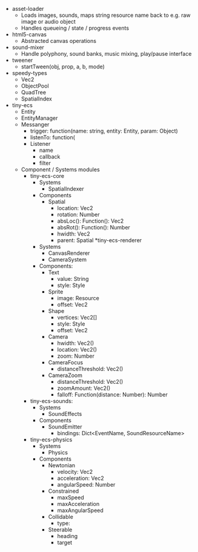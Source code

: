 * asset-loader
    * Loads images, sounds, maps string resource name back to e.g. raw image
      or audio object
    * Handles queueing / state / progress events
* html5-canvas
    * Abstracted canvas operations
* sound-mixer
    * Handle polyphony, sound banks, music mixing, play/pause interface
* tweener
    * startTween(obj, prop, a, b, mode)
* speedy-types
    * Vec2
    * ObjectPool
    * QuadTree
    * SpatialIndex
* tiny-ecs
    * Entity
    * EntityManager
    * Messanger
        * trigger: function(name: string, entity: Entity, param: Object)
        * listenTo: function(
        * Listener
            * name
            * callback
            * filter
    * Component / Systems modules
        * tiny-ecs-core
            * Systems
                * SpatialIndexer
            * Components
                * Spatial
                    * location: Vec2
                    * rotation: Number
                    * absLoc(): Function(): Vec2
                    * absRot(): Function(): Number
                    * hwidth: Vec2
                    * parent: Spatial
        *tiny-ecs-renderer
            * Systems
                * CanvasRenderer
                * CameraSystem
            * Components:
                * Text
                    * value: String
                    * style: Style
                * Sprite
                    * image: Resource
                    * offset: Vec2
                * Shape
                    * vertices: Vec2[]
                    * style: Style
                    * offset: Vec2
                * Camera
                    * hwidth: Vec2()
                    * location: Vec2()
                    * zoom: Number
                * CameraFocus
                    * distanceThreshold: Vec2()
                * CameraZoom
                    * distanceThreshold: Vec2()
                    * zoomAmount: Vec2()
                    * falloff: Function(distance: Number): Number
        * tiny-ecs-sounds:
            * Systems
                * SoundEffects
            * Components
                * SoundEmitter
                    * bindings: Dict<EventName, SoundResourceName>
        * tiny-ecs-physics
            * Systems
                * Physics
            * Components
                * Newtonian
                    * velocity: Vec2
                    * acceleration: Vec2
                    * angularSpeed: Number
                * Constrained
                    * maxSpeed
                    * maxAcceleration
                    * maxAngularSpeed
                * Collidable
                    * type:
                * Steerable
                    * heading
                    * target




